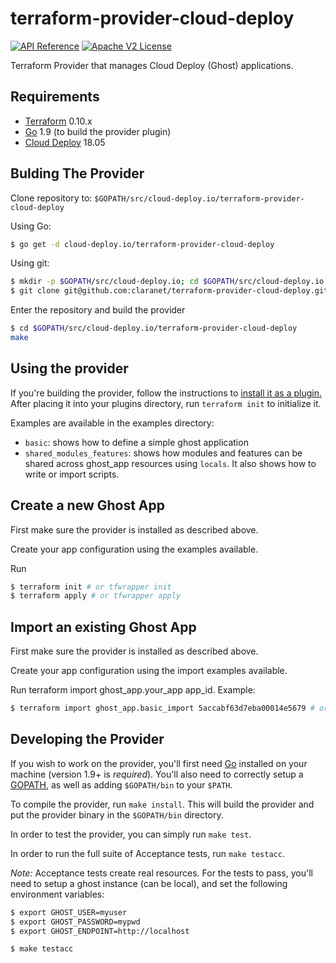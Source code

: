 # terraform-provider-cloud-deploy
[![API Reference](http://img.shields.io/badge/api-reference-blue.svg)](https://docs.cloud-deploy.io/rst/api.html) [![Apache V2 License](http://img.shields.io/badge/license-Apache%20V2-blue.svg)](https://github.com/claranet/terraform-provider-cloud-deploy/blob/master/LICENSE)

Terraform Provider that manages Cloud Deploy (Ghost) applications.

Requirements
------------

- [Terraform](https://www.terraform.io/downloads.html) 0.10.x
- [Go](https://golang.org/doc/install) 1.9 (to build the provider plugin)
- [Cloud Deploy](https://docs.cloud-deploy.io/) 18.05

Bulding The Provider
--------------------
Clone repository to: `$GOPATH/src/cloud-deploy.io/terraform-provider-cloud-deploy`

Using Go:
```sh
$ go get -d cloud-deploy.io/terraform-provider-cloud-deploy
```

Using git:
```sh
$ mkdir -p $GOPATH/src/cloud-deploy.io; cd $GOPATH/src/cloud-deploy.io
$ git clone git@github.com:claranet/terraform-provider-cloud-deploy.git
```

Enter the repository and build the provider
```sh
$ cd $GOPATH/src/cloud-deploy.io/terraform-provider-cloud-deploy
make
```

Using the provider
----------------------
If you're building the provider, follow the instructions to [install it as a plugin.](https://www.terraform.io/docs/plugins/basics.html#installing-a-plugin) After placing it into your plugins directory,  run `terraform init` to initialize it.

Examples are available in the examples directory:

- `basic`: shows how to define a simple ghost application
- `shared_modules_features`: shows how modules and features can be shared across ghost\_app resources using `locals`. It also shows how to write or import scripts.

Create a new Ghost App
---------------------------
First make sure the provider is installed as described above.

Create your app configuration using the examples available.

Run
```sh
$ terraform init # or tfwrapper init
$ terraform apply # or tfwrapper apply
```

Import an existing Ghost App
---------------------------
First make sure the provider is installed as described above.

Create your app configuration using the import examples available.

Run terraform import ghost_app.your_app app_id. Example:
```sh
$ terraform import ghost_app.basic_import 5accabf63d7eba00014e5679 # or tfwrapper import
```

Developing the Provider
---------------------------

If you wish to work on the provider, you'll first need [Go](http://www.golang.org) installed on your machine (version 1.9+ is *required*). You'll also need to correctly setup a [GOPATH](http://golang.org/doc/code.html#GOPATH), as well as adding `$GOPATH/bin` to your `$PATH`.

To compile the provider, run `make install`. This will build the provider and put the provider binary in the `$GOPATH/bin` directory.

In order to test the provider, you can simply run `make test`.

In order to run the full suite of Acceptance tests, run `make testacc`.

*Note:* Acceptance tests create real resources. For the tests to pass, you'll need to setup a ghost instance (can be local), and set the following environment variables:

```sh
$ export GHOST_USER=myuser
$ export GHOST_PASSWORD=mypwd
$ export GHOST_ENDPOINT=http://localhost

$ make testacc
```
